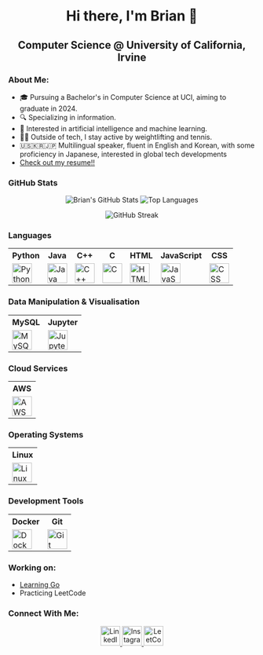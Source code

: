 <!-- in your header -->
<link rel="stylesheet" href="https://cdn.jsdelivr.net/gh/devicons/devicon@latest/devicon.min.css">

<h1 align="center">Hi there, I'm Brian 👋</h1>

<h2 align="center">Computer Science @ University of California, Irvine</h2>

### About Me:
- 🎓 Pursuing a Bachelor's in Computer Science at UCI, aiming to graduate in 2024.
- 🔍 Specializing in information.
- 🧠 Interested in artificial intelligence and machine learning.
- 🏋️‍♂️ Outside of tech, I stay active by weightlifting and tennis.
- 🇺🇸🇰🇷🇯🇵 Multilingual speaker, fluent in English and Korean, with some proficiency in Japanese, interested in global tech developments
- [Check out my resume!!](https://github.com/dhkam1102/resume/blob/main/resume.pdf)

### GitHub Stats
<p align="center">
  <img src="https://github-readme-stats.vercel.app/api?username=dhkam1102&show_icons=true&theme=radical" alt="Brian's GitHub Stats"/>
  <img src="https://github-readme-stats.vercel.app/api/top-langs/?username=dhkam1102&layout=compact&theme=radical" alt="Top Languages"/>
</p>
<p align="center">
  <img src="https://streak-stats.demolab.com/?user=dhkam1102&theme=radical" alt="GitHub Streak"/>
</p>

### Languages
<table>
  <tr>
    <th>Python</th>
    <th>Java</th>
    <th>C++</th>
    <th>C</th>
    <th>HTML</th>
    <th>JavaScript</th>
    <th>CSS</th>
  </tr>
  <tr>
 <td><img src="https://www.vectorlogo.zone/logos/python/python-icon.svg" alt="Python" width="40" height="40"/></td>
    <td><img src="https://www.vectorlogo.zone/logos/java/java-icon.svg" alt="Java" width="40" height="40"/></td>
    <td><img src="https://cdn.worldvectorlogo.com/logos/c.svg" alt="C++" width="40" height="40"/></td>
    <td><img src="https://cdn.worldvectorlogo.com/logos/c-1.svg" alt="C" width="40" height="40"/></td>
    <td><img src="https://www.vectorlogo.zone/logos/w3_html5/w3_html5-icon.svg" alt="HTML" width="40" height="40"/></td>
    <td><img src="https://cdn.worldvectorlogo.com/logos/javascript-1.svg" alt="JavaScript" width="40" height="40"/></td>
    <td><img src="https://cdn.worldvectorlogo.com/logos/css-3.svg" alt="CSS" width="40" height="40"/></td>
  </tr>
  </tr>
  </tr>
</table>

### Data Manipulation & Visualisation
<table>
  <tr>
    <th>MySQL</th>
    <th>Jupyter</th>
  </tr>
  <tr>
    <td><img src="https://www.vectorlogo.zone/logos/mysql/mysql-icon.svg" alt="MySQL" width="40" height="40"/></td>
    <td><img src="https://cdn.jsdelivr.net/gh/devicons/devicon/icons/jupyter/jupyter-original-wordmark.svg" alt="Jupyter" width="40" height="40"/></td>
  </tr>
</table>

### Cloud Services
<table>
  <tr>
    <th>AWS</th>
  </tr>
  <tr>
    <td><img src="https://cdn.worldvectorlogo.com/logos/aws-2.svg" alt="AWS" width="40" height="40"/></td>
  </tr>
</table>

### Operating Systems
<table>
  <tr>
    <th>Linux</th>
  </tr>
  <tr>
    <td><img src="https://www.vectorlogo.zone/logos/linux/linux-icon.svg" alt="Linux" width="40" height="40"/></td>
  </tr>
</table>

### Development Tools
<table>
  <tr>
    <th>Docker</th>
    <th>Git</th>
  </tr>
  <tr>
    <td><img src="https://www.vectorlogo.zone/logos/docker/docker-icon.svg" alt="Docker" width="40" height="40"/></td>
    <td><img src="https://www.vectorlogo.zone/logos/git-scm/git-scm-icon.svg" alt="Git" width="40" height="40"/></td>
  </tr>
</table>

### Working on:
- [Learning Go](https://github.com/dhkam1102/go_basics_journey)
- Practicing LeetCode

### Connect With Me:
<p align="center">
  <a href="www.linkedin.com/in/brian-kam-297144277">
    <img src="https://cdn.worldvectorlogo.com/logos/linkedin-icon-2.svg" alt="LinkedIn" width="40" height="40"/>
  </a>
  <a href="https://www.instagram.com/dhkam_1102_/">
    <img src="https://upload.wikimedia.org/wikipedia/commons/a/a5/Instagram_icon.png" alt="Instagram" width="40" height="40"/>
  </a>
  <a href="https://leetcode.com/u/bdkam/">
    <img src="https://upload.wikimedia.org/wikipedia/commons/1/19/LeetCode_logo_black.png" alt="LeetCode" width="40" height="40"/>
  </a>
</p>
